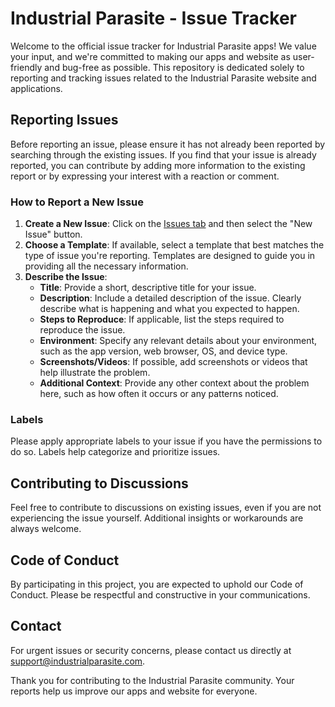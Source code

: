 # Industrial Parasite - Issue Tracker

Welcome to the official issue tracker for Industrial Parasite apps! We value your input, and we're committed to making our apps and website as user-friendly and bug-free as possible. This repository is dedicated solely to reporting and tracking issues related to the Industrial Parasite website and applications.

## Reporting Issues

Before reporting an issue, please ensure it has not already been reported by searching through the existing issues. If you find that your issue is already reported, you can contribute by adding more information to the existing report or by expressing your interest with a reaction or comment.

### How to Report a New Issue

1. **Create a New Issue**: Click on the [Issues tab](https://github.com/Industrial-Parasite/industrial-parasite-issues/issues) and then select the "New Issue" button.
2. **Choose a Template**: If available, select a template that best matches the type of issue you're reporting. Templates are designed to guide you in providing all the necessary information.
3. **Describe the Issue**:
   - **Title**: Provide a short, descriptive title for your issue.
   - **Description**: Include a detailed description of the issue. Clearly describe what is happening and what you expected to happen.
   - **Steps to Reproduce**: If applicable, list the steps required to reproduce the issue.
   - **Environment**: Specify any relevant details about your environment, such as the app version, web browser, OS, and device type.
   - **Screenshots/Videos**: If possible, add screenshots or videos that help illustrate the problem.
   - **Additional Context**: Provide any other context about the problem here, such as how often it occurs or any patterns noticed.

### Labels

Please apply appropriate labels to your issue if you have the permissions to do so. Labels help categorize and prioritize issues.

## Contributing to Discussions

Feel free to contribute to discussions on existing issues, even if you are not experiencing the issue yourself. Additional insights or workarounds are always welcome.

## Code of Conduct

By participating in this project, you are expected to uphold our Code of Conduct. Please be respectful and constructive in your communications.

## Contact

For urgent issues or security concerns, please contact us directly at support@industrialparasite.com.

Thank you for contributing to the Industrial Parasite community. Your reports help us improve our apps and website for everyone.

